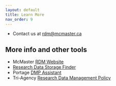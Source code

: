 ```yaml
---
layout: default
title: Learn More
nav_order: 9
---
```


- Contact us at [rdm@mcmaster.ca](mailto:rdm@mcmaster.ca)

## More info and other tools

- McMaster [RDM Website](https://rdm.mcmaster.ca)
- [Research Data Storage Finder](u.mcmaster.ca/storagefinder)
- Portage [DMP Assistant](assistant.portagenetwork.ca)
- Tri-Agency [Research Data Management Policy](http://www.science.gc.ca/eic/site/063.nsf/eng/h_97610.html)
